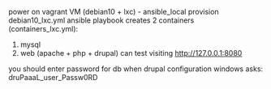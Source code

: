 power on vagrant VM (debian10 + lxc) - ansible_local provision debian10_lxc.yml
ansible playbook creates 2 containers (containers_lxc.yml):
1. mysql
2. web (apache + php + drupal)
can test visiting http://127.0.0.1:8080

you should enter password for db when drupal configuration windows asks: druPaaaL_user_Passw0RD